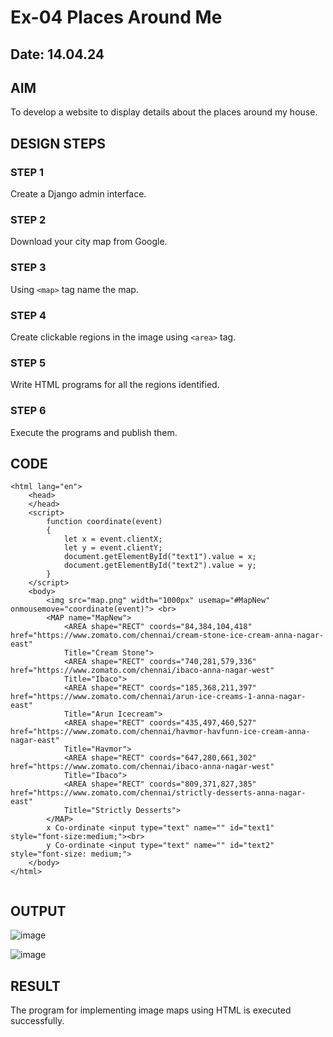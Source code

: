 # Ex-04 Places Around Me
## Date: 14.04.24

## AIM
To develop a website to display details about the places around my house.

## DESIGN STEPS

### STEP 1
Create a Django admin interface.

### STEP 2
Download your city map from Google.

### STEP 3
Using ```<map>``` tag name the map.

### STEP 4
Create clickable regions in the image using ```<area>``` tag.

### STEP 5
Write HTML programs for all the regions identified.

### STEP 6
Execute the programs and publish them.


## CODE
```
<html lang="en">
    <head>
    </head>
    <script>
        function coordinate(event)
        {
            let x = event.clientX;
            let y = event.clientY;
            document.getElementById("text1").value = x;
            document.getElementById("text2").value = y;
        }
    </script>
    <body>
        <img src="map.png" width="1000px" usemap="#MapNew" onmousemove="coordinate(event)"> <br>
        <MAP name="MapNew">
            <AREA shape="RECT" coords="84,384,104,418" href="https://www.zomato.com/chennai/cream-stone-ice-cream-anna-nagar-east"
            Title="Cream Stone">
            <AREA shape="RECT" coords="740,281,579,336" href="https://www.zomato.com/chennai/ibaco-anna-nagar-west"
            Title="Ibaco">
            <AREA shape="RECT" coords="185,368,211,397" href="https://www.zomato.com/chennai/arun-ice-creams-1-anna-nagar-east"
            Title="Arun Icecream">
            <AREA shape="RECT" coords="435,497,460,527" href="https://www.zomato.com/chennai/havmor-havfunn-ice-cream-anna-nagar-east"
            Title="Havmor">
            <AREA shape="RECT" coords="647,280,661,302" href="https://www.zomato.com/chennai/ibaco-anna-nagar-west"
            Title="Ibaco">
            <AREA shape="RECT" coords="809,371,827,385" href="https://www.zomato.com/chennai/strictly-desserts-anna-nagar-east"
            Title="Strictly Desserts">
        </MAP>
        x Co-ordinate <input type="text" name="" id="text1" style="font-size:medium;"><br>
        y Co-ordinate <input type="text" name="" id="text2" style="font-size: medium;">
    </body>            
</html>


```

## OUTPUT

![image](https://github.com/pradeepasri26/NearMe/assets/131433142/dfc1dfaf-d81a-4bc6-bfe2-ceb60fdcc8d9)

![image](https://github.com/pradeepasri26/NearMe/assets/131433142/e8611dfc-ed71-4228-801b-43f60c78c2c2)

## RESULT
The program for implementing image maps using HTML is executed successfully.
